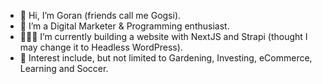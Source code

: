 - 👋 Hi, I’m Goran (friends call me Gogsi).
- 🌱 I’m a Digital Marketer & Programming enthusiast.
-  👨🏻‍💻 I’m currently building a website with NextJS and Strapi (thought I may change it to Headless WordPress).
- 💞️ Interest include, but not limited to Gardening, Investing, eCommerce, Learning and Soccer.

<!---
Gogsii/Gogsii is a ✨ special ✨ repository because its `README.md` (this file) appears on your GitHub profile.
You can click the Preview link to take a look at your changes.
--->

[twitter]: https://twitter.com/gogsii
[linkedin]: https://www.linkedin.com/in/dragutinovic/
